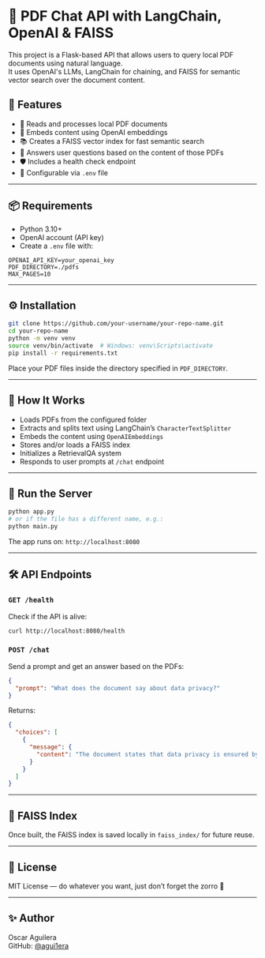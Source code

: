 
# 🧠 PDF Chat API with LangChain, OpenAI & FAISS

This project is a Flask-based API that allows users to query local PDF documents using natural language.  
It uses OpenAI's LLMs, LangChain for chaining, and FAISS for semantic vector search over the document content.

## 🚀 Features

- 📄 Reads and processes local PDF documents
- 🤖 Embeds content using OpenAI embeddings
- 📚 Creates a FAISS vector index for fast semantic search
- 🧠 Answers user questions based on the content of those PDFs
- 🛡️ Includes a health check endpoint
- 🔐 Configurable via `.env` file

---

## 📦 Requirements

- Python 3.10+
- OpenAI account (API key)
- Create a `.env` file with:
```env
OPENAI_API_KEY=your_openai_key
PDF_DIRECTORY=./pdfs
MAX_PAGES=10
```

---

## ⚙️ Installation

```bash
git clone https://github.com/your-username/your-repo-name.git
cd your-repo-name
python -m venv venv
source venv/bin/activate  # Windows: venv\Scripts\activate
pip install -r requirements.txt
```

Place your PDF files inside the directory specified in `PDF_DIRECTORY`.

---

## 🧠 How It Works

- Loads PDFs from the configured folder
- Extracts and splits text using LangChain’s `CharacterTextSplitter`
- Embeds the content using `OpenAIEmbeddings`
- Stores and/or loads a FAISS index
- Initializes a RetrievalQA system
- Responds to user prompts at `/chat` endpoint

---

## 🚀 Run the Server

```bash
python app.py
# or if the file has a different name, e.g.:
python main.py
```

The app runs on: `http://localhost:8080`

---

## 🛠️ API Endpoints

### `GET /health`

Check if the API is alive:
```bash
curl http://localhost:8080/health
```

### `POST /chat`

Send a prompt and get an answer based on the PDFs:
```json
{
  "prompt": "What does the document say about data privacy?"
}
```

Returns:
```json
{
  "choices": [
    {
      "message": {
        "content": "The document states that data privacy is ensured by..."
      }
    }
  ]
}
```

---

## 📁 FAISS Index

Once built, the FAISS index is saved locally in `faiss_index/` for future reuse.

---

## 📝 License

MIT License — do whatever you want, just don’t forget the zorro 🦊

---

## ✨ Author

Oscar Aguilera  
GitHub: [@agui1era](https://github.com/agui1era)

